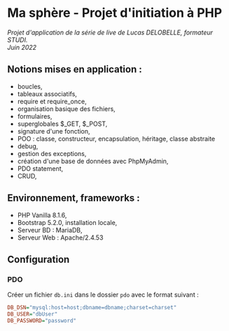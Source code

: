 # Ma sphère - Projet d'initiation à PHP

_Projet d'application de la série de live de Lucas DELOBELLE, formateur STUDI._  
_Juin 2022_

## Notions mises en application :

-   boucles,
-   tableaux associatifs,
-   require et require_once,
-   organisation basique des fichiers,
-   formulaires,
-   superglobales \$\_GET, \$\_POST,
-   signature d'une fonction,
-   POO : classe, constructeur, encapsulation, héritage, classe abstraite
-   debug,
-   gestion des exceptions,
-   création d'une base de données avec PhpMyAdmin,
-   PDO statement,
-   CRUD,

## Environnement, frameworks :

-   PHP Vanilla 8.1.6,
-   Bootstrap 5.2.0, installation locale,
-   Serveur BD : MariaDB,
-   Serveur Web : Apache/2.4.53

## Configuration

### PDO

Créer un fichier `db.ini` dans le dossier `pdo` avec le format suivant :

```ini
DB_DSN="mysql:host=host;dbname=dbname;charset=charset"
DB_USER="dbUser"
DB_PASSWORD="password"

```
